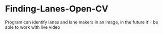 # Finding-Lanes-Open-CV
Program can identify lanes and lane makers in an image, in the future it'll be able to work with live video
